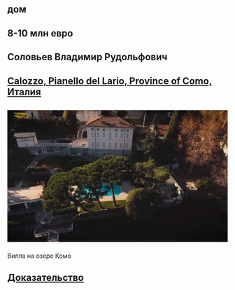 ## дом

## 8-10 млн евро  

## Cоловьев Владимир Рудольфович

## [Calozzo, Pianello del Lario, Province of Como, Италия](https://goo.gl/maps/9QUsbueVCnFjHSYM7)

## ![](villa.jpeg)
Вилла на озере Комо
## [Доказательство](https://www.youtube.com/watch?v=9MHqpyN6iAk)
